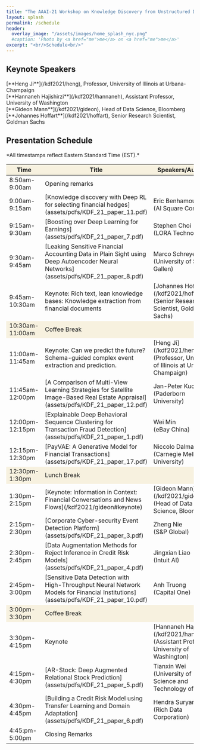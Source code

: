 ```yaml
---
title: "The AAAI-21 Workshop on Knowledge Discovery from Unstructured Data in Financial Services"
layout: splash
permalink: /schedule
header:
  overlay_image: "/assets/images/home_splash_nyc.png"
  #caption: 'Photo by <a href="me">me</a> on <a href="me">me</a>'
excerpt: "<br/>Schedule<br/>"
---
```



<h2>Keynote Speakers</h2>
[**Heng Ji**](/kdf2021/heng), Professor, University of Illinois at Urbana-Champaign<br>
[**Hannaneh Hajishirzi**](/kdf2021/hannaneh), Assistant Professor, University of Washington<br>
[**Gideon Mann**](/kdf2021/gideon), Head of Data Science, Bloomberg<br>
[**Johannes Hoffart**](/kdf2021/hoffart), Senior Research Scientist, Goldman Sachs<br>
<h2>Presentation Schedule</h2>
*All timestamps reflect Eastern Standard Time (EST).*
<center>
<table>
	<colgroup>
    	<col width="20%">
    	<col width="60%">
    	<col width="20%">
	</colgroup>
<thead>
	<tr bgcolor="#f7f1df">
        <th markdown="span">Time</th>
        <th markdown="span">Title</th>
        <th markdown="span">Speakers/Authors</th>
    </tr>
</thead>
<tbody>
    <tr>
        <td markdown="span">8:50am-9:00am</td>
        <td markdown="span">Opening remarks</td>
        <td markdown="span">&nbsp;</td>
    </tr>
    <tr>
        <td markdown="span">9:00am-9:15am</td>
        <td markdown="span">[Knowledge discovery with Deep RL for selecting financial hedges](assets/pdfs/KDF_21_paper_11.pdf)</td>
        <td markdown="span">Eric Benhamou<br/>(AI Square Connect)</td>
    </tr> 
    <tr>
        <td markdown="span">9:15am-9:30am</td>
        <td markdown="span">[Boosting over Deep Learning for Earnings](assets/pdfs/KDF_21_paper_7.pdf)</td>
        <td markdown="span">Stephen Choi<br/>(LORA Technologies)</td>
    </tr>   
    <tr>
        <td markdown="span">9:30am-9:45am</td>
        <td markdown="span">[Leaking Sensitive Financial Accounting Data in Plain Sight using Deep Autoencoder Neural Networks](assets/pdfs/KDF_21_paper_8.pdf)</td>
        <td markdown="span">Marco Schreyer<br/>(University of St. Gallen)</td>
    </tr> 
    <tr>
        <td markdown="span">9:45am-10:30am</td>
        <td markdown="span">Keynote: Rich text, lean knowledge bases: Knowledge extraction from financial documents</td>
        <td markdown="span">[Johannes Hoffart](/kdf2021/hoffart)<br/>(Senior Research Scientist, Goldman Sachs)</td>
    </tr> 
    <tr bgcolor="#f7f1df">
        <td markdown="span">10:30am-11:00am</td>
        <td markdown="span">Coffee Break</td>
        <td markdown="span">&nbsp;</td>
    </tr> 
    <tr>
        <td markdown="span">11:00am-11:45am</td>
        <td markdown="span">Keynote: Can we predict the future? Schema-guided complex event extraction and prediction.</td>
        <td markdown="span">[Heng Ji](/kdf2021/heng)<br/>(Professor, University of Illinois at Urbana-Champaign)</td>
    </tr> 
    <tr>
        <td markdown="span">11:45am-12:00pm</td>
        <td markdown="span">[A Comparison of Multi-View Learning Strategies for Satellite Image-Based Real Estate Appraisal](assets/pdfs/KDF_21_paper_12.pdf)</td>
        <td markdown="span">Jan-Peter Kucklick<br/>(Paderborn University)</td>
    </tr>
    <tr>
        <td markdown="span">12:00pm-12:15pm</td>
        <td markdown="span">[Explainable Deep Behavioral Sequence Clustering for Transaction Fraud Detection](assets/pdfs/KDF_21_paper_1.pdf)</td>
        <td markdown="span">Wei Min<br/>(eBay China)</td>
    </tr> 
    <tr>
        <td markdown="span">12:15pm-12:30pm</td>
        <td markdown="span">[PayVAE: A Generative Model for Financial Transactions](assets/pdfs/KDF_21_paper_17.pdf)</td>
        <td markdown="span">Niccolo Dalmasso<br/>(Carnegie Mellon University)</td>
    </tr> 
    <tr bgcolor="#f7f1df">
        <td markdown="span">12:30pm-1:30pm</td>
        <td markdown="span">Lunch Break</td>
        <td markdown="span">&nbsp;</td>
    </tr>  
    <tr>
        <td markdown="span">1:30pm-2:15pm</td>
        <td markdown="span">[Keynote: Information in Context: Financial Conversations and News Flows](/kdf2021/gideon#keynote)</td>
        <td markdown="span">[Gideon Mann](/kdf2021/gideon)<br/>(Head of Data Science, Bloomberg)</td>
    </tr>  
    <tr>
        <td markdown="span">2:15pm-2:30pm</td>
        <td markdown="span">[Corporate Cyber-security Event Detection Platform](assets/pdfs/KDF_21_paper_3.pdf)</td>
        <td markdown="span">Zheng Nie<br/>(S&P Global)</td>
    </tr> 
    <tr>
        <td markdown="span">2:30pm-2:45pm</td>
        <td markdown="span">[Data Augmentation Methods for Reject Inference in Credit Risk Models](assets/pdfs/KDF_21_paper_4.pdf)</td>
        <td markdown="span">Jingxian Liao<br/>(Intuit AI)</td> 
    </tr> 
    <tr>
        <td markdown="span">2:45pm-3:00pm</td>
        <td markdown="span">[Sensitive Data Detection with High-Throughput Neural Network Models for Financial Institutions](assets/pdfs/KDF_21_paper_10.pdf)</td>
        <td markdown="span">Anh Truong<br/>(Capital One)</td>
    </tr>  
    <tr bgcolor="#f7f1df">
        <td markdown="span">3:00pm-3:30pm</td>
        <td markdown="span">Coffee Break</td>
        <td markdown="span">&nbsp;</td>
    </tr> 
    <tr>
        <td markdown="span">3:30pm-4:15pm</td>
        <td markdown="span">Keynote</td>
        <td markdown="span">[Hannaneh Hajishirzi](/kdf2021/hannaneh)<br/>(Assistant Professor, University of Washington)</td>
    </tr>
    <tr>
        <td markdown="span">4:15pm-4:30pm</td>
        <td markdown="span">[AR-Stock: Deep Augmented Relational Stock Prediction](assets/pdfs/KDF_21_paper_5.pdf)</td>
        <td markdown="span">Tianxin Wei<br/>(University of Science and Technology of China)</td>
    </tr> 
    <tr>
        <td markdown="span">4:30pm-4:45pm</td>
        <td markdown="span">[Building a Credit Risk Model using Transfer Learning and Domain Adaptation](assets/pdfs/KDF_21_paper_6.pdf)</td>
        <td markdown="span">Hendra Suryanto<br/>(Rich Data Corporation)</td>
    </tr>  
    <tr>
        <td markdown="span">4:45:pm-5:00pm</td>
        <td markdown="span">Closing Remarks</td>
        <td markdown="span">&nbsp;</td>
    </tr>       
</tbody>
</table>
</center>

